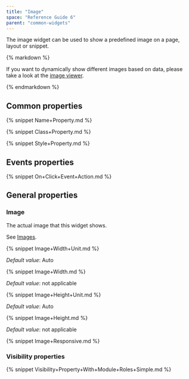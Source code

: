 ```yaml
---
title: "Image"
space: "Reference Guide 6"
parent: "common-widgets"
---
```



The image widget can be used to show a predefined image on a page, layout or snippet.

<div class="alert alert-success">{% markdown %}

If you want to dynamically show different images based on data, please take a look at the [image viewer](/refguide6/image-viewer).

{% endmarkdown %}</div>

## Common properties

{% snippet Name+Property.md %}

{% snippet Class+Property.md %}

{% snippet Style+Property.md %}

## Events properties

{% snippet On+Click+Event+Action.md %}

## General properties

### Image

The actual image that this widget shows.

See [Images](/refguide6/images-refguide).

{% snippet Image+Width+Unit.md %}

_Default value_: Auto

{% snippet Image+Width.md %}

_Default value_: not applicable

{% snippet Image+Height+Unit.md %}

_Default value_: Auto

{% snippet Image+Height.md %}

_Default value_: not applicable

{% snippet Image+Responsive.md %}

### Visibility properties

{% snippet Visibility+Property+With+Module+Roles+Simple.md %}
